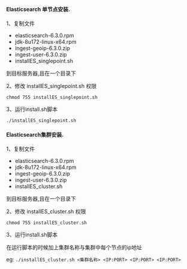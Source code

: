 #### Elasticsearch 单节点安装.
1、复制文件
* elasticsearch-6.3.0.rpm
* jdk-8u172-linux-x64.rpm
* ingest-geoip-6.3.0.zip
* ingest-user-6.3.0.zip
* installES_singlepoint.sh

到目标服务器,且在一个目录下
         
2、修改 installES_singlepoint.sh 权限

```
chmod 755 installES_singlepoint.sh
```

3、运行install.sh脚本

```
./installES_singlepoint.sh
```


#### Elasticsearch集群安装.
1、复制文件
* elasticsearch-6.3.0.rpm
* jdk-8u172-linux-x64.rpm
* ingest-geoip-6.3.0.zip
* ingest-user-6.3.0.zip
* installES_cluster.sh

到目标服务器,且在一个目录下

2、修改 installES_cluster.sh 权限

```
chmod 755 installES_cluster.sh
```

3、运行install.sh脚本

在运行脚本的时候加上集群名称与集群中每个节点的ip地址

eg:
`./installES_cluster.sh <集群名称> <IP:PORT> <IP:PORT> <IP:PORT>`


  
